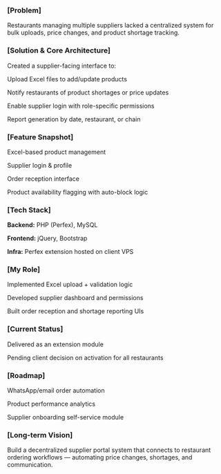 ### [Problem]
Restaurants managing multiple suppliers lacked a centralized system for bulk uploads, price changes, and product shortage tracking.

### [Solution & Core Architecture]
Created a supplier-facing interface to:

Upload Excel files to add/update products

Notify restaurants of product shortages or price updates

Enable supplier login with role-specific permissions

Report generation by date, restaurant, or chain

### [Feature Snapshot]
Excel-based product management

Supplier login & profile

Order reception interface

Product availability flagging with auto-block logic

### [Tech Stack]
**Backend:**
PHP (Perfex), MySQL

**Frontend:**
jQuery, Bootstrap

**Infra:**
Perfex extension hosted on client VPS

### [My Role]
Implemented Excel upload + validation logic

Developed supplier dashboard and permissions

Built order reception and shortage reporting UIs

### [Current Status]
Delivered as an extension module

Pending client decision on activation for all restaurants

### [Roadmap]
WhatsApp/email order automation

Product performance analytics

Supplier onboarding self-service module

### [Long-term Vision]
Build a decentralized supplier portal system that connects to restaurant ordering workflows — automating price changes, shortages, and communication.
